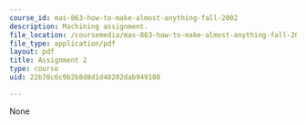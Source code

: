 ```yaml
---
course_id: mas-863-how-to-make-almost-anything-fall-2002
description: Machining assignment.
file_location: /coursemedia/mas-863-how-to-make-almost-anything-fall-2002/22b70c6c9b2b8d8d1d40202dab949180_assignment2.pdf
file_type: application/pdf
layout: pdf
title: Assignment 2
type: course
uid: 22b70c6c9b2b8d8d1d40202dab949180

---
```

None